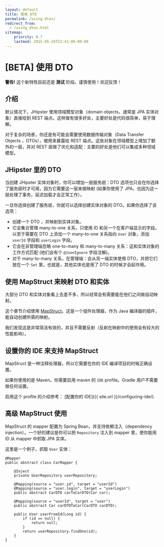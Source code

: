 ```yaml
---
layout: default
title: 使用 DTO
permalink: /using-dtos/
redirect_from:
  - /using_dtos.html
sitemap:
    priority: 0.7
    lastmod: 2015-05-28T23:41:00-00:00
---
```


# <i class="fa fa-briefcase"></i> [BETA] 使用 DTO

__警告!__ 这个新特性目前还是 <b>测试</b> 阶段。谨慎使用！欢迎反馈！

## 介绍

默认情况下，JHipster 使用领域模型对象（domain objects，通常是 JPA 实体对象）直接给到 REST 端点。这样做有很多好处，主要好处是代码很简单，易于理解。

对于复杂的场景，你还是有可能会需要使用数据传输对象（Data Transfer Objects ，DTOs），被用来暴露给 REST 端点。这些对象在领域模型上增加了额外的一层，并对 REST 层做了优化和适配：主要的好处是他们可以集成多种领域模型。

## JHipster 里的 DTO

当创建 JHipster 实体对象时，你可以增加一层服务层：DTO 选项也只会在你选择了服务层时才可用，因为它需要这一层来做映射 (如果你使用了 JPA，也因为这一层处理了事务，延迟加载才会正常工作）。

一旦你选择创建了服务层，你就可以选择创建实体对象的 DTO。如果你选择了该选项：

- 创建一个 DTO ，并映射到实体对象。
- 它会集合管理 many-to-one 关系，只使用 ID 和另一个在客户端显示的字段。以至于需要在 DTO 上添加一个 many-to-one 关系指向 `User` 对象，添加 `userId` 字段和 `userLogin` 字段。
- 它会在非管理端忽略 one-to-many 和 many-to-many 关系：这和实体对象的工作方式匹配 (他们会有个 `@JsonIgnore` 字段注解)。
- 对于 many-to-many 关系，在管理端：会从另一端实体使用 DTO，并把它们放在一个 `Set` 里。也就是，其他实体也是用了 DTO 的时候才会起作用。

## 使用 MapStruct 来映射 DTO 和实体

大部分 DTO 和实体对象看上去差不多，所以经常会有需要能在他们之间做自动映射。

这个章节介绍使用 [MapStruct](http://mapstruct.org/)。这是一个组件处理器，作为 Java 编译器的插件，能自动创建所需的映射。

我们发现这是非常简洁有效的，并且不需要反射（反射在映射中的使用会有较大的性能影响）。

## 设置你的 IDE 来支持 MapStruct

MapStruct 是一种注释处理器，所以它需要在你的 IDE 编译项目的时候正确设置。

如果你使用的是 Maven，你需要启用 maven 的 `IDE` profile。Gradle 用户不需要做任何设置。

启用这个 profile 的介绍参考： [配置你的 IDE]({{ site.url }}/configuring-ide/).

## 高级 MapStruct 使用

MapStruct 的 mapper 配置为 Spring Bean，并支持依赖注入（dependency injection）。一个好的建议是你可以把 `Repository` 注入到 mapper 里，使你能用 ID 从 mapper 中抓取 JPA 实体。

这里是一个例子，抓取 `User` 实体：

    @Mapper
    public abstract class CarMapper {

        @Inject
        private UserRepository userRepository;

        @Mapping(source = "user.id", target = "userId")
        @Mapping(source = "user.login", target = "userLogin")
        public abstract CarDTO carToCarDTO(Car car);

        @Mapping(source = "userId", target = "user")
        public abstract Car carDTOToCar(CarDTO carDTO);

        public User userFromId(Long id) {
            if (id == null) {
                return null;
            }
            return userRepository.findOne(id);
        }
    }
